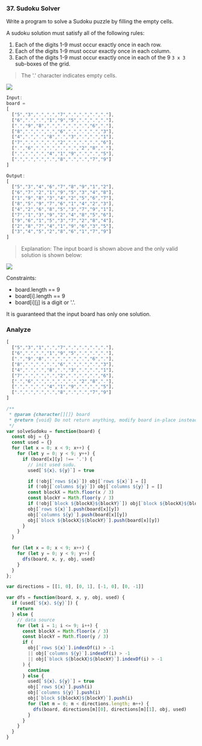 ### 37. Sudoku Solver

Write a program to solve a Sudoku puzzle by filling the empty cells.

A sudoku solution must satisfy all of the following rules:

1. Each of the digits 1-9 must occur exactly once in each row.
2. Each of the digits 1-9 must occur exactly once in each column.
3. Each of the digits 1-9 must occur exactly once in each of the 9 `3 x 3` sub-boxes of the grid.

> The '.' character indicates empty cells.

![](https://upload.wikimedia.org/wikipedia/commons/thumb/f/ff/Sudoku-by-L2G-20050714.svg/250px-Sudoku-by-L2G-20050714.svg.png)

```js
Input:
board =
[
  ["5","3",".",".","7",".",".",".","."],
  ["6",".",".","1","9","5",".",".","."],
  [".","9","8",".",".",".",".","6","."],
  ["8",".",".",".","6",".",".",".","3"],
  ["4",".",".","8",".","3",".",".","1"],
  ["7",".",".",".","2",".",".",".","6"],
  [".","6",".",".",".",".","2","8","."],
  [".",".",".","4","1","9",".",".","5"],
  [".",".",".",".","8",".",".","7","9"]
]

Output:
[
  ["5","3","4","6","7","8","9","1","2"],
  ["6","7","2","1","9","5","3","4","8"],
  ["1","9","8","3","4","2","5","6","7"],
  ["8","5","9","7","6","1","4","2","3"],
  ["4","2","6","8","5","3","7","9","1"],
  ["7","1","3","9","2","4","8","5","6"],
  ["9","6","1","5","3","7","2","8","4"],
  ["2","8","7","4","1","9","6","3","5"],
  ["3","4","5","2","8","6","1","7","9"]
]
```

> Explanation: The input board is shown above and the only valid solution is shown below:

![](https://upload.wikimedia.org/wikipedia/commons/thumb/3/31/Sudoku-by-L2G-20050714_solution.svg/250px-Sudoku-by-L2G-20050714_solution.svg.png)

Constraints:

* board.length == 9
* board[i].length == 9
* board[i][j] is a digit or '.'.

It is guaranteed that the input board has only one solution.

### Analyze

```js
[
  ["5","3","1",".","7",".",".",".","."],
  ["6",".",".","1","9","5",".",".","."],
  [".","9","8",".",".",".",".","6","."],
  ["8",".",".",".","6",".",".",".","3"],
  ["4",".",".","8",".","3",".",".","1"],
  ["7",".",".",".","2",".",".",".","6"],
  [".","6",".",".",".",".","2","8","."],
  [".",".",".","4","1","9",".",".","5"],
  [".",".",".",".","8",".",".","7","9"]
]
```

```js
/**
 * @param {character[][]} board
 * @return {void} Do not return anything, modify board in-place instead.
 */
var solveSudoku = function(board) {
  const obj = {}
  const used = {}
  for (let x = 0; x < 9; x++) {
    for (let y = 0; y < 9; y++) {
      if (board[x][y] !== '.') {
        // init used sudu.
        used[`${x}、${y}`] = true

        if (!obj[`rows ${x}`]) obj[`rows ${x}`] = []
        if (!obj[`columns ${y}`]) obj[`columns ${y}`] = []
        const blockX = Math.floor(x / 3)
        const blockY = Math.floor(y / 3)
        if (!obj[`block ${blockX}${blockY}`]) obj[`block ${blockX}${blockY}`] = []
        obj[`rows ${x}`].push(board[x][y])
        obj[`columns ${y}`].push(board[x][y])
        obj[`block ${blockX}${blockY}`].push(board[x][y])
      }
    }
  }

  for (let x = 0; x < 9; x++) {
    for (let y = 0; y < 9; y++) {
      dfs(board, x, y, obj, used)
    }
  }
};

var directions = [[1, 0], [0, 1], [-1, 0], [0, -1]]

var dfs = function(board, x, y, obj, used) {
  if (used[`${x}、${y}`]) {
    return
  } else {
    // data source
    for (let i = 1; i <= 9; i++) {
      const blockX = Math.floor(x / 3)
      const blockY = Math.floor(y / 3)
      if (
        obj[`rows ${x}`].indexOf(i) > -1
        || obj[`columns ${y}`].indexOf(i) > -1
        || obj[`block ${blockX}${blockY}`].indexOf(i) > -1
      ) {
        continue
      } else {
        used[`${x}、${y}`] = true
        obj[`rows ${x}`].push(i)
        obj[`columns ${y}`].push(i)
        obj[`block ${blockX}${blockY}`].push(i)
        for (let m = 0; m < directions.length; m++) {
          dfs(board, directions[m][0], directions[m][1], obj, used)
        }
      }
    }
  }
}
```